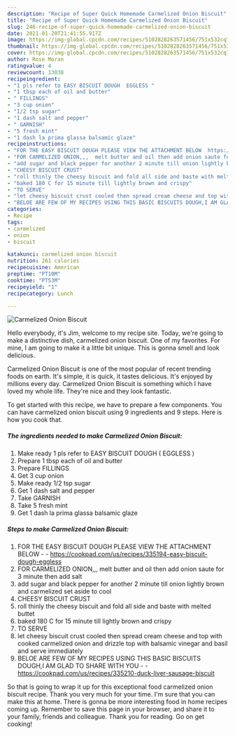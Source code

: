 ```yaml
---
description: "Recipe of Super Quick Homemade Carmelized Onion Biscuit"
title: "Recipe of Super Quick Homemade Carmelized Onion Biscuit"
slug: 246-recipe-of-super-quick-homemade-carmelized-onion-biscuit
date: 2021-01-20T21:41:55.917Z
image: https://img-global.cpcdn.com/recipes/5102828263571456/751x532cq70/carmelized-onion-biscuit-recipe-main-photo.jpg
thumbnail: https://img-global.cpcdn.com/recipes/5102828263571456/751x532cq70/carmelized-onion-biscuit-recipe-main-photo.jpg
cover: https://img-global.cpcdn.com/recipes/5102828263571456/751x532cq70/carmelized-onion-biscuit-recipe-main-photo.jpg
author: Rose Moran
ratingvalue: 4
reviewcount: 13038
recipeingredient:
- "1 pls refer to EASY BISCUIT DOUGH  EGGLESS "
- "1 tbsp each of oil and butter"
- " FILLINGS"
- "3 cup onion"
- "1/2 tsp sugar"
- "1 dash salt and pepper"
- " GARNISH"
- "5 fresh mint"
- "1 dash la prima glassa balsamic glaze"
recipeinstructions:
- "FOR THE EASY BISCUIT DOUGH PLEASE VIEW THE ATTACHMENT BELOW  https://cookpad.com/us/recipes/335194-easy-biscuit-dough-eggless"
- "FOR CARMELIZED ONION,,,  melt butter and oil then add onion saute for 3 minute then add salt"
- "add sugar and black pepper for another 2 minute till onion lightly brown and carmelized set aside to cool"
- "CHEESY BISCUIT CRUST"
- "roll thinly the cheesy biscuit and fold all side and baste with melted buttet"
- "baked 180 C for 15 minute till lightly brown and crispy"
- "TO SERVE"
- "let cheesy biscuit crust cooled then spread cream cheese and top with cooked carmelized onion and drizzle top with balsamic vinegar and basil and serve immediately"
- "BELOE ARE FEW OF MY RECIPES USING THIS BASIC BISCUITS DOUGH,I AM GLAD TO SHARE WITH YOU  https://cookpad.com/us/recipes/335210-duck-liver-sausage-biscuit"
categories:
- Recipe
tags:
- carmelized
- onion
- biscuit

katakunci: carmelized onion biscuit 
nutrition: 261 calories
recipecuisine: American
preptime: "PT10M"
cooktime: "PT53M"
recipeyield: "1"
recipecategory: Lunch

---
```



![Carmelized Onion Biscuit](https://img-global.cpcdn.com/recipes/5102828263571456/751x532cq70/carmelized-onion-biscuit-recipe-main-photo.jpg)

Hello everybody, it's Jim, welcome to my recipe site. Today, we're going to make a distinctive dish, carmelized onion biscuit. One of my favorites. For mine, I am going to make it a little bit unique. This is gonna smell and look delicious.



Carmelized Onion Biscuit is one of the most popular of recent trending foods on earth. It's simple, it is quick, it tastes delicious. It's enjoyed by millions every day. Carmelized Onion Biscuit is something which I have loved my whole life. They're nice and they look fantastic.


To get started with this recipe, we have to prepare a few components. You can have carmelized onion biscuit using 9 ingredients and 9 steps. Here is how you cook that.

<!--inarticleads1-->

##### The ingredients needed to make Carmelized Onion Biscuit:

1. Make ready 1 pls refer to EASY BISCUIT DOUGH ( EGGLESS )
1. Prepare 1 tbsp each of oil and butter
1. Prepare  FILLINGS
1. Get 3 cup onion
1. Make ready 1/2 tsp sugar
1. Get 1 dash salt and pepper
1. Take  GARNISH
1. Take 5 fresh mint
1. Get 1 dash la prima glassa balsamic glaze




<!--inarticleads2-->

##### Steps to make Carmelized Onion Biscuit:

1. FOR THE EASY BISCUIT DOUGH PLEASE VIEW THE ATTACHMENT BELOW -  - https://cookpad.com/us/recipes/335194-easy-biscuit-dough-eggless
1. FOR CARMELIZED ONION,,,  melt butter and oil then add onion saute for 3 minute then add salt
1. add sugar and black pepper for another 2 minute till onion lightly brown and carmelized set aside to cool
1. CHEESY BISCUIT CRUST
1. roll thinly the cheesy biscuit and fold all side and baste with melted buttet
1. baked 180 C for 15 minute till lightly brown and crispy
1. TO SERVE
1. let cheesy biscuit crust cooled then spread cream cheese and top with cooked carmelized onion and drizzle top with balsamic vinegar and basil and serve immediately
1. BELOE ARE FEW OF MY RECIPES USING THIS BASIC BISCUITS DOUGH,I AM GLAD TO SHARE WITH YOU -  - https://cookpad.com/us/recipes/335210-duck-liver-sausage-biscuit




So that is going to wrap it up for this exceptional food carmelized onion biscuit recipe. Thank you very much for your time. I'm sure that you can make this at home. There is gonna be more interesting food in home recipes coming up. Remember to save this page in your browser, and share it to your family, friends and colleague. Thank you for reading. Go on get cooking!
